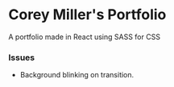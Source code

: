 # Corey Miller's Portfolio
A portfolio made in React using SASS for CSS

### Issues
- Background blinking on transition.
